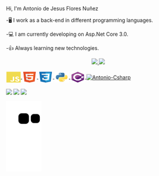 Hi, I'm Antonio de Jesus Flores Nuñez

-🖥️ I work as a back-end in different programming languages.

-💻 I am currently developing on Asp.Net Core 3.0.

-👍 Always learning new technologies.

  <div align="center">
    <a href="https://github.com/antonio6712">
    <img height="180em" src="https://github-readme-stats.vercel.app/api?username=antonio6712&show_icons=true&theme=onedark&include_all_commits=true&count_private=true"/>
    <img height="180em" src="https://github-readme-stats.vercel.app/api/top-langs/?username=antonio6712&layout=compact&langs_count=7&theme=onedark"/>
  </div>

  <div style="display: inline_block"><br>
    <img align="center" alt="Antonio-Js" height="30" width="40" src="https://raw.githubusercontent.com/devicons/devicon/master/icons/javascript/javascript-plain.svg">
    <img align="center" alt="Antonio-HTML" height="30" width="40" src="https://raw.githubusercontent.com/devicons/devicon/master/icons/html5/html5-original.svg">
    <img align="center" alt="Antonio-CSS" height="30" width="40" src="https://raw.githubusercontent.com/devicons/devicon/master/icons/css3/css3-original.svg">
    <img align="center" alt="Antonio-Python" height="30" width="40" src="https://raw.githubusercontent.com/devicons/devicon/master/icons/python/python-original.svg">
    <img align="center" alt="Antonio-Csharp" height="30" width="40" src="https://raw.githubusercontent.com/devicons/devicon/master/icons/csharp/csharp-original.svg">
    <img align="center" alt="Antonio-Csharp" height="30" width="40" src="https://cdn.jsdelivr.net/gh/devicons/devicon/icons/bootstrap/bootstrap-original.svg">
  </div>
  
  
  <br>
  
  <div> 
 <a href = "mailto:antonio.flores67@hotmail.com"><img src="https://img.shields.io/badge/Gmail-D14836?style=for-the-badge&logo=gmail&logoColor=white" target="_blank"></a>
  <a href="https://www.linkedin.com/in/antonio-de-jesus-flores-nu%C3%B1ez-0305351b9/" target="_blank"><img src="https://img.shields.io/badge/-LinkedIn-%230077B5?style=for-the-badge&logo=linkedin&logoColor=white" target="_blank"></a>
    <a href="https://t.me/AntonioFloresN" target="_blank"><img src="https://img.shields.io/badge/Telegram-2CA5E0?style=for-the-badge&logo=telegram&logoColor=white" target="_blank"></a>
    
 
  ![Snake animation](https://github.com/rafaballerini/rafaballerini/blob/output/github-contribution-grid-snake.svg)
 
</div>

